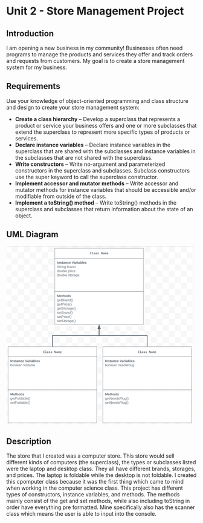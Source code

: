 # Unit 2 - Store Management Project

## Introduction

I am opening a new business in my community! Businesses often need programs to manage the products and services they offer and track orders and requests from customers. My goal is to create a store management system for my business.

## Requirements

Use your knowledge of object-oriented programming and class structure and design to create your store management system:
- **Create a class hierarchy** – Develop a superclass that represents a product or service your business offers and one or more subclasses that extend the superclass to represent more specific types of products or services.
- **Declare instance variables** – Declare instance variables in the superclass that are shared with the subclasses and instance variables in the subclasses that are not shared with the superclass.
- **Write constructors** – Write no-argument and parameterized constructors in the superclass and subclasses. Subclass constructors use the super keyword to call the superclass constructor.
- **Implement accessor and mutator methods** – Write accessor and mutator methods for instance variables that should be accessible and/or modifiable from outside of the class.
- **Implement a toString() method** – Write toString() methods in the superclass and subclasses that return information about the state of an object.

## UML Diagram

![My UML Diagram for My Store](image.png)

## Description

The store that I created was a computer store. This store would sell different kinds of computers (the superclass), the types or subclasses listed were the laptop and desktop class. They all have different brands, storages, and prices. The laptop is foldable while the desktop is not foldable. I created this cpomputer class because it was the first thing which came to mind when working in the computer science class. This project has different types of constructors, instance variables, and methods. The methods mainly consist of the get and set methods, while also including toString in order have everything pre formatted. Mine specifically also has the scanner class which means the user is able to input into the console.
